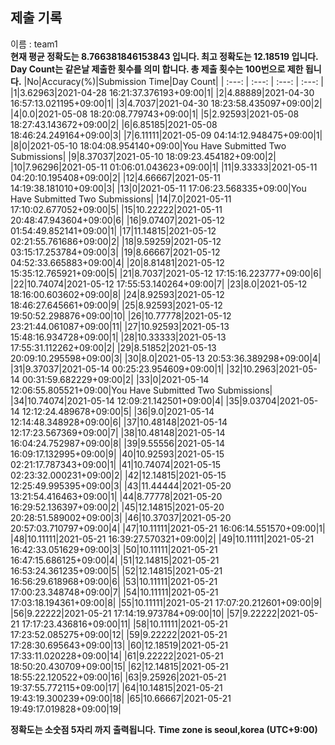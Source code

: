 


  
## 제출 기록  
이름 : team1  
**현재 평균 정확도는 8.766381846153843 입니다. 최고 정확도는 12.18519 입니다.**  
**Day Count는 같은날 제출한 횟수를 의미 합니다. 총 제출 횟수는 100번으로 제한 됩니다.**
|No|Accuracy(%)|Submission Time|Day Count|
| :---: | :---: | :---: | :---: |
|1|3.62963|2021-04-28 16:21:37.376193+09:00|1|
|2|4.88889|2021-04-30 16:57:13.021195+09:00|1|
|3|4.7037|2021-04-30 18:23:58.435097+09:00|2|
|4|0.0|2021-05-08 18:20:08.779743+09:00|1|
|5|2.92593|2021-05-08 18:27:43.143672+09:00|2|
|6|6.85185|2021-05-08 18:46:24.249164+09:00|3|
|7|6.11111|2021-05-09 04:14:12.948475+09:00|1|
|8|0|2021-05-10 18:04:08.954140+09:00|You Have Submitted Two Submissions|
|9|8.37037|2021-05-10 18:09:23.454182+09:00|2|
|10|7.96296|2021-05-11 01:06:01.043623+09:00|1|
|11|9.33333|2021-05-11 04:20:10.195408+09:00|2|
|12|4.66667|2021-05-11 14:19:38.181010+09:00|3|
|13|0|2021-05-11 17:06:23.568335+09:00|You Have Submitted Two Submissions|
|14|7.0|2021-05-11 17:10:02.677052+09:00|5|
|15|10.22222|2021-05-11 20:48:47.943604+09:00|6|
|16|9.07407|2021-05-12 01:54:49.852141+09:00|1|
|17|11.14815|2021-05-12 02:21:55.761686+09:00|2|
|18|9.59259|2021-05-12 03:15:17.253784+09:00|3|
|19|8.66667|2021-05-12 04:52:33.665883+09:00|4|
|20|8.81481|2021-05-12 15:35:12.765921+09:00|5|
|21|8.7037|2021-05-12 17:15:16.223777+09:00|6|
|22|10.74074|2021-05-12 17:55:53.140264+09:00|7|
|23|8.0|2021-05-12 18:16:00.603602+09:00|8|
|24|8.92593|2021-05-12 18:46:27.645661+09:00|9|
|25|8.92593|2021-05-12 19:50:52.298876+09:00|10|
|26|10.77778|2021-05-12 23:21:44.061087+09:00|11|
|27|10.92593|2021-05-13 15:48:16.934728+09:00|1|
|28|10.33333|2021-05-13 17:55:31.112262+09:00|2|
|29|8.51852|2021-05-13 20:09:10.295598+09:00|3|
|30|8.0|2021-05-13 20:53:36.389298+09:00|4|
|31|9.37037|2021-05-14 00:25:23.954609+09:00|1|
|32|10.2963|2021-05-14 00:31:59.682229+09:00|2|
|33|0|2021-05-14 12:06:55.805521+09:00|You Have Submitted Two Submissions|
|34|10.74074|2021-05-14 12:09:21.142501+09:00|4|
|35|9.03704|2021-05-14 12:12:24.489678+09:00|5|
|36|9.0|2021-05-14 12:14:48.348928+09:00|6|
|37|10.48148|2021-05-14 12:17:23.567369+09:00|7|
|38|10.48148|2021-05-14 16:04:24.752987+09:00|8|
|39|9.55556|2021-05-14 16:09:17.132995+09:00|9|
|40|10.92593|2021-05-15 02:21:17.787343+09:00|1|
|41|10.74074|2021-05-15 02:23:32.000231+09:00|2|
|42|12.14815|2021-05-15 12:25:49.995395+09:00|3|
|43|11.44444|2021-05-20 13:21:54.416463+09:00|1|
|44|8.77778|2021-05-20 16:29:52.136397+09:00|2|
|45|12.14815|2021-05-20 20:28:51.589002+09:00|3|
|46|10.37037|2021-05-20 20:57:03.710797+09:00|4|
|47|10.11111|2021-05-21 16:06:14.551570+09:00|1|
|48|10.11111|2021-05-21 16:39:27.570321+09:00|2|
|49|10.11111|2021-05-21 16:42:33.051629+09:00|3|
|50|10.11111|2021-05-21 16:47:15.686125+09:00|4|
|51|12.14815|2021-05-21 16:53:24.361235+09:00|5|
|52|12.14815|2021-05-21 16:56:29.618968+09:00|6|
|53|10.11111|2021-05-21 17:00:23.348748+09:00|7|
|54|10.11111|2021-05-21 17:03:18.194361+09:00|8|
|55|10.11111|2021-05-21 17:07:20.212601+09:00|9|
|56|9.22222|2021-05-21 17:14:19.973784+09:00|10|
|57|9.22222|2021-05-21 17:17:23.436816+09:00|11|
|58|10.11111|2021-05-21 17:23:52.085275+09:00|12|
|59|9.22222|2021-05-21 17:28:30.695643+09:00|13|
|60|12.18519|2021-05-21 17:33:11.020228+09:00|14|
|61|9.22222|2021-05-21 18:50:20.430709+09:00|15|
|62|12.14815|2021-05-21 18:55:22.120522+09:00|16|
|63|9.25926|2021-05-21 19:37:55.772115+09:00|17|
|64|10.14815|2021-05-21 19:43:19.300239+09:00|18|
|65|10.66667|2021-05-21 19:49:17.019828+09:00|19|


**정확도는 소숫점 5자리 까지 출력됩니다.**
**Time zone is seoul,korea (UTC+9:00)**
